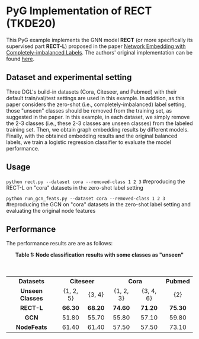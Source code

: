 # **PyG Implementation of RECT (TKDE20)**

This PyG example implements the GNN model **RECT** (or more specifically its supervised part **RECT-L**) proposed in the paper [Network Embedding with Completely-imbalanced Labels](https://ieeexplore.ieee.org/document/8979355). The authors' original implementation can be found [here](https://github.com/zhengwang100/RECT).

## **Dataset and experimental setting**

Three DGL's build-in datasets (Cora, Citeseer, and Pubmed) with their default train/val/test settings are used in this example. In addition, as this paper considers the zero-shot (i.e., completely-imbalanced) label setting, those "unseen" classes should be removed from the training set, as suggested in the paper. In this example, in each dataset, we simply remove the 2-3 classes (i.e., these 2-3 classes are unseen classes) from the labeled training set. Then, we obtain graph embedding results by different models. Finally, with the obtained embedding results and the original balanced labels, we train a logistic regression classifier to evaluate the model performance.

## **Usage** 

`python rect.py --dataset cora --removed-class 1 2 3` #reproducing the RECT-L on "cora" datasets in the zero-shot label setting

`python run_gcn_feats.py --dataset cora --removed-class 1 2 3` #reproducing the GCN on "cora" datasets in the zero-shot label setting and evaluating the original node features

## **Performance**

The performance results are are as follows:
<center><B>Table 1: Node classification results with some classes as "unseen"</B></center>
<br/><br/>
<table>
        <tr>
                <td align="center"><B>Datasets</B></td>
                <td align="center" colspan="2"><B>Citeseer</B></td>
                </td>
                <td align="center" colspan="2"><B>Cora</B></td>
                </td>
                <td align="center"><B>Pubmed</B></td>
        </tr>
        <tr>
                <td align="center"><B>Unseen Classes</B></td>
                <td align="center">{1, 2, 5}</td>
                <td align="center">{3, 4}</td>
                <td align="center">{1, 2, 3}</td>
                <td align="center">{3, 4, 6}</td>
                <td align="center">{2}</td>
        </tr>
        <tr>
                <td align="center"><B>RECT-L</B></td>
            <td align="center"><B>66.30</B></td>
                <td align="center"><B>68.20</B></td>
                <td align="center"><B>74.60</B></td>
                <td align="center"><B>71.20</B></td>
                <td align="center"><B>75.30</B></td>
        </tr>
        <tr>
                <td align="center"><B>GCN</B></td>
                <td align="center">51.80</td>
                <td align="center">55.70</td>
                <td align="center">55.80</td>
                <td align="center">57.10</td>
                <td align="center">59.80</td>
        </tr>
        <tr>
            <td align="center"><B>NodeFeats</B></td>
                <td align="center">61.40</td>
                <td align="center">61.40</td>
                <td align="center">57.50</td>
                <td align="center">57.50</td>
                <td align="center">73.10</td>
        </tr>
</table>
